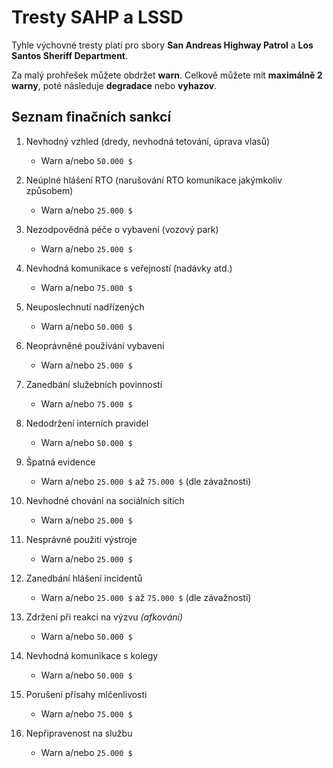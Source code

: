 # Tresty SAHP a LSSD

Tyhle výchovné tresty platí pro sbory **San Andreas Highway Patrol** a **Los Santos Sheriff Department**.

Za malý prohřešek můžete obdržet **warn**. Celkově můžete mít **maximálně 2 warny**, poté následuje **degradace** nebo **vyhazov**.

## Seznam finačních sankcí

1. Nevhodný vzhled (dredy, nevhodná tetování, úprava vlasů)
   - Warn a/nebo `50.000 $`

2. Neúplné hlášení RTO (narušování RTO komunikace jakýmkoliv způsobem)
   - Warn a/nebo `25.000 $`

3. Nezodpovědná péče o vybavení (vozový park)
   - Warn a/nebo `25.000 $`

4. Nevhodná komunikace s veřejností (nadávky atd.)
   - Warn a/nebo `75.000 $`

5. Neuposlechnutí nadřízených
   - Warn a/nebo `50.000 $`

6. Neoprávněné používání vybavení
   - Warn a/nebo `25.000 $`

7. Zanedbání služebních povinností
   - Warn a/nebo `75.000 $`

8. Nedodržení interních pravidel
   - Warn a/nebo `50.000 $`

9. Špatná evidence
   - Warn a/nebo `25.000 $` až `75.000 $` (dle závažnosti)

10. Nevhodné chování na sociálních sítích
    - Warn a/nebo `25.000 $`

11. Nesprávné použití výstroje
    - Warn a/nebo `25.000 $`

12. Zanedbání hlášení incidentů
    - Warn a/nebo `25.000 $` až `75.000 $` (dle závažnosti)

13. Zdržení při reakci na výzvu *(afkování)*
    - Warn a/nebo `50.000 $`

14. Nevhodná komunikace s kolegy
    - Warn a/nebo `50.000 $`

15. Porušení přísahy mlčenlivosti
    - Warn a/nebo `75.000 $`

16. Nepřipravenost na službu
    - Warn a/nebo `25.000 $`
